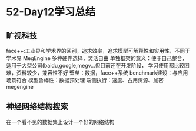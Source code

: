# 52-Day12学习总结
## 旷视科技
face++:工业界和学术界的区别，追求效率，追求模型可解释性和实用性，不同于学术界
MegEngine
多种硬件选择，灵活自由
单独框架的意义：便于自己整合，适用于大型公司(baidu,google,megv...但目前还在开发阶段，
学习使用都比较困难，资料较少，兼容性不好
壁垒：数据，face++系统
benchmark建设：与应用场景符合
模型鲁棒性：数据预处理
端侧执行：速度、占用资源、加密
megengine
## 神经网络结构搜索
在一个看不见的数据集上设计一个好的网络结构
